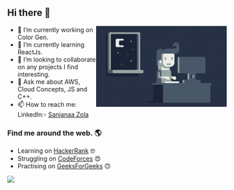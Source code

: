 ## Hi there 👋

<img alt="Night Coding" src="https://raw.githubusercontent.com/AVS1508/AVS1508/master/assets/Night-Coding.gif" align="right"/>

- 🔭 I’m currently working on Color Gen.
- 🌱 I’m currently learning ReactJs.
- 👯 I’m looking to collaborate on any projects I find interesting.
- 💬 Ask me about AWS, Cloud Concepts, JS and C++.
- 📫 How to reach me: LinkedIn:- [Sanjanaa Zola](https://www.linkedin.com/in/sanjanaa-zola-83a603157/)

### Find me around the web. 🌎

- Learning on <a href="https://www.hackerrank.com/sz9054?hr_r=1">HackerRank</a> 🤓
- Struggling on <a href="https://codeforces.com/profile/szola">CodeForces</a> 😍
- Practising on <a href="https://auth.geeksforgeeks.org/user/zolasanjanaa/practice/">GeeksForGeeks</a> 🙃

<img src="https://github-readme-stats.vercel.app/api?username=SanjanaaZola&&show_icons=true&title_color=ffffff&icon_color=f44336&text_color=ffffff&bg_color=151515">

